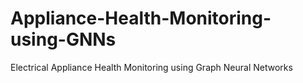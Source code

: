 # Appliance-Health-Monitoring-using-GNNs
Electrical Appliance Health Monitoring using Graph Neural Networks

